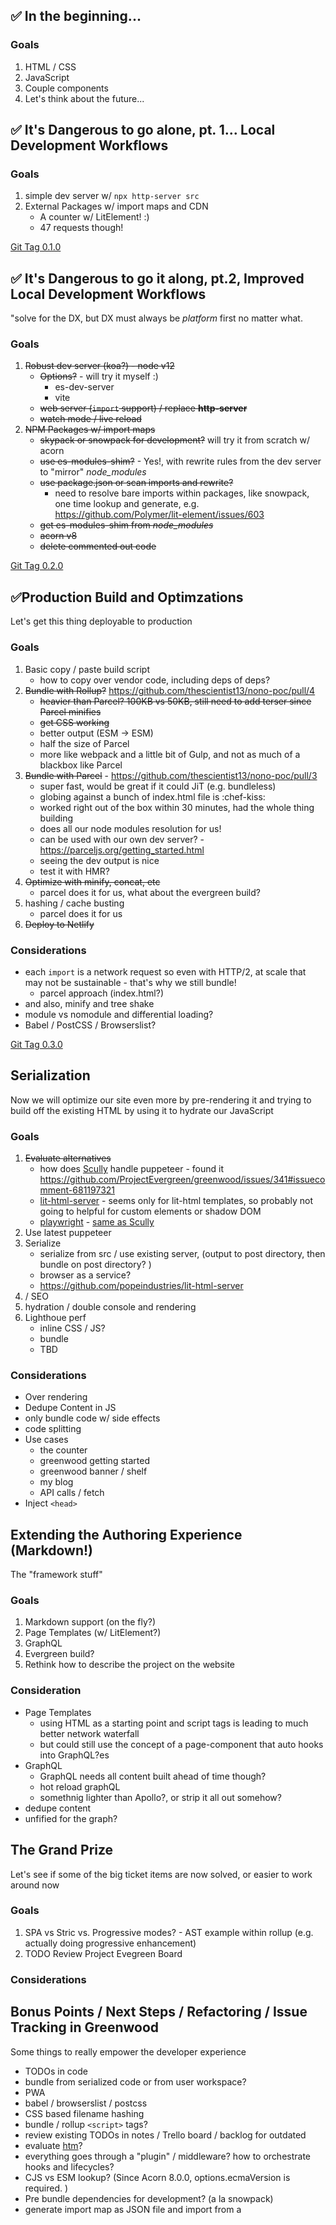 ## ✅ In the beginning...

### Goals
1. HTML / CSS
1. JavaScript
1. Couple components
1. Let's think about the future...

## ✅ It's Dangerous to go alone, pt. 1... Local Development Workflows

### Goals
1. simple dev server w/ `npx http-server src`
1. External Packages w/ import maps and CDN
    - A counter w/ LitElement!  :)
    - 47 requests though!

[Git Tag 0.1.0](https://github.com/thescientist13/nono-poc/releases/tag/0.1.0)

## ✅ It's Dangerous to go it along, pt.2, Improved Local Development Workflows
"solve for the DX, but DX must always be _platform_ first no matter what.

### Goals
1. ~~Robust dev server (koa?) - node v12~~
    - ~~Options?~~ - will try it myself :)
      - es-dev-server
      - vite
    - ~~web server (`import` support) / replace **http-server**~~
    - ~~watch mode / live reload~~
1. ~~NPM Packages w/ import maps~~
    - ~~skypack or snowpack for development?~~ will try it from scratch w/ acorn
    - ~~use es-modules-shim?~~ - Yes!, with rewrite rules from the dev server to "mirror" _node_modules_
    - ~~use package.json or scan imports and rewrite?~~
      - need to resolve bare imports within packages, like snowpack, one time lookup and generate, e.g. https://github.com/Polymer/lit-element/issues/603
    - ~~get es-modules-shim from _node_modules_~~
    - ~~acorn v8~~
    - ~~delete commented out code~~

[Git Tag 0.2.0](https://github.com/thescientist13/nono-poc/releases/tag/0.2.0)


## ✅Production Build and Optimzations
Let's get this thing deployable to production

### Goals
1. Basic copy / paste build script
    - how to copy over vendor code, including deps of deps?
1. ~~Bundle with Rollup?~~ https://github.com/thescientist13/nono-poc/pull/4
    - ~~heavier than Parcel?  100KB vs 50KB, still need to add terser since Parcel minifies~~
    - ~~get CSS working~~
    - better output (ESM -> ESM)
    - half the size of Parcel
    - more like webpack and a little bit of Gulp, and not as much of a blackbox like Parcel
1. ~~Bundle with Parcel~~ - https://github.com/thescientist13/nono-poc/pull/3
    - super fast, would be great if it could JiT (e.g. bundleless)
    - globing against a bunch of index.html file is :chef-kiss:
    - worked right out of the box within 30 minutes, had the whole thing building
    - does all our node modules resolution for us!
    - can be used with our own dev server? - https://parceljs.org/getting_started.html
    - seeing the dev output is nice
    - test it with HMR?
1. ~~Optimize with minify, concat, etc~~
    - parcel does it for us, what about the evergreen build?
1. hashing / cache busting
    - parcel does it for us
1. ~~Deploy to Netlify~~

### Considerations
- each `import` is a network request so even with HTTP/2, at scale that may not be sustainable - that's why we still bundle!
  - parcel approach (index.html?)
- and also, minify and tree shake
- module vs nomodule and differential loading?
- Babel / PostCSS / Browserslist?

[Git Tag 0.3.0](https://github.com/thescientist13/nono-poc/releases/tag/0.3.0)

## Serialization
Now we will optimize our site even more by pre-rendering it and trying to build off the existing HTML by using it to hydrate our JavaScript

### Goals
1. ~~Evaluate alternatives~~
    - how does [Scully](https://github.com/scullyio/scully) handle puppeteer - found it https://github.com/ProjectEvergreen/greenwood/issues/341#issuecomment-681197321
    - [lit-html-server](https://github.com/popeindustries/lit-html-server) - seems only for lit-html templates, so probably not going to helpful for custom elements or shadow DOM
    - [playwright](https://github.com/microsoft/playwright) - [same as Scully](https://playwright.dev/#version=v1.3.0&path=docs%2Fdocker%2FREADME.md&q=)
1. Use latest puppeteer
1. Serialize 
    - serialize from src / use existing server, (output to post directory, then bundle on post directory? )
    - browser as a service?
    - https://github.com/popeindustries/lit-html-server
1. <meta> / SEO
1. hydration / double console and rendering
1. Lighthoue perf
    - inline CSS / JS?
    - bundle
    - TBD


### Considerations
- Over rendering
- Dedupe Content in JS
- only bundle code w/ side effects
- code splitting
- Use cases
  - the counter
  - greenwood getting started
  - greenwood banner / shelf
  - my blog
  - API calls / fetch
- Inject `<head>`


## Extending the Authoring Experience (Markdown!)
The "framework stuff"

### Goals
1. Markdown support (on the fly?)
1. Page Templates (w/ LitElement?)
1. GraphQL
1. Evergreen build?
1. Rethink how to describe the project on the website

### Consideration
- Page Templates
    - using HTML as a starting point and script tags is leading to much better network waterfall
    - but could still use the concept of a page-component that auto hooks into GraphQL?es
- GraphQL
    - GraphQL needs all content built ahead of time though?
    - hot reload graphQL
    - somethnig lighter than Apollo?, or strip it all out somehow?
- dedupe content
- unfified for the graph?


## The Grand Prize
Let's see if some of the big ticket items are now solved, or easier to work around now

### Goals
1. SPA vs Stric vs. Progressive modes? - AST example within rollup (e.g. actually doing progressive enhancement)
1. TODO Review Project Evegreen Board

### Considerations

## Bonus Points / Next Steps / Refactoring / Issue Tracking in Greenwood
Some things to really empower the developer experience

- TODOs in code
- bundle from serialized code or from user workspace?
- PWA
- babel / browserslist / postcss
- CSS based filename hashing
- bundle / rollup `<script>` tags?
- review existing TODOs in notes / Trello board / backlog for outdated
- evaluate [htm](https://github.com/developit/htm)?
- everything goes through a "plugin" / middleware?  how to orchestrate hooks and lifecycles?
- CJS vs ESM lookup? (Since Acorn 8.0.0, options.ecmaVersion is required. )
- Pre bundle dependencies for development? (a la snowpack)
- generate import map as JSON file and import from a <script> tag / path
- serialize during development?  (dev / prod DX parity)
- live reload of Koa server for development
- proxy dev server for API calls
- cache dev server calls, and HMR
- IE11 / Polyfills
- differential loading
- CSS Modules / theming?
- SPA
- SSR
- HTTP/2 for dev server  (streaming dev server?)
- SFC ?  (I guess that's web components already are?)
- Console / debug logging for project
- custom element registry, replace with `export`?
- https://github.com/vitejs/vite#features
- web packaging?
- dev server overlay (with build errors like what would be in the terminal)
- reuse server for serve task
- upgrade to node version v14 to use ESM in the greenwood code?
- TypeScript (in userland)
- import map shim needed (for local dev)?
- Upgrade Puppeteer (5.x)
- outreach / pro bono (contributary?)
- do anything about CEA?
- really need a debug / verbose mode
- no need for .greenwood folder, bundle / serialize in memory?
- canary pipelines / decouple website and project?  (own org?)
- streaming GraphQL, data in / data out as it becomes available / on demand
- streaming build, build / bundle as pages are serialized
- greenwood timestamped cache
- replace JSDOM with something lighter / faster? - does it matter, only used for tests?